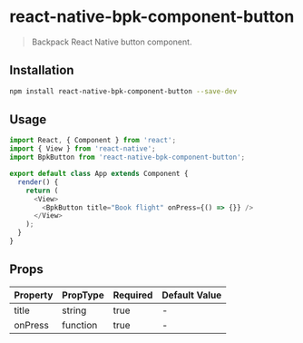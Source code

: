 # react-native-bpk-component-button

> Backpack React Native button component.

## Installation

```sh
npm install react-native-bpk-component-button --save-dev
```

## Usage

```js
import React, { Component } from 'react';
import { View } from 'react-native';
import BpkButton from 'react-native-bpk-component-button';

export default class App extends Component {
  render() {
    return (
      <View>
        <BpkButton title="Book flight" onPress={() => {}} />
      </View>
    );
  }
}
```

## Props

| Property    | PropType                                     | Required | Default Value |
| ----------- | -------------------------------------------- | -------- | ------------- |
| title       | string                                       | true     | -             |
| onPress     | function                                     | true     | -             |
